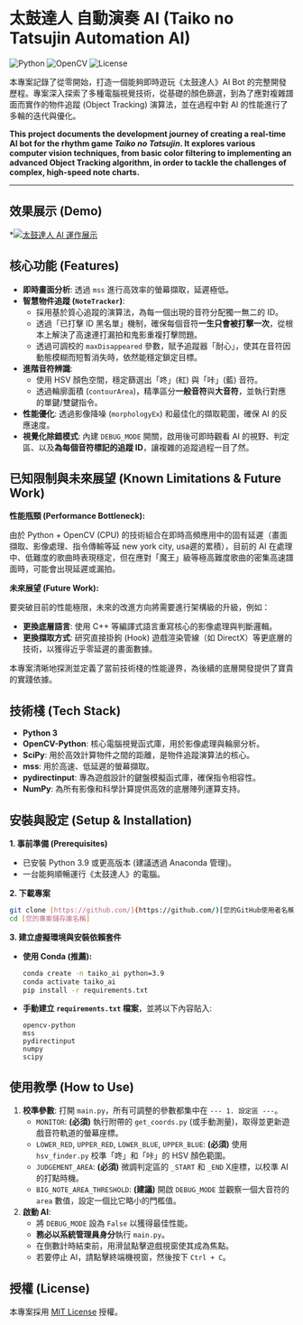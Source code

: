 # 太鼓達人 自動演奏 AI (Taiko no Tatsujin Automation AI)

![Python](https://img.shields.io/badge/Python-3.9%2B-blue?logo=python)
![OpenCV](https://img.shields.io/badge/OpenCV-4.x-blue?logo=opencv)
![License](https://img.shields.io/badge/License-MIT-green)

本專案記錄了從零開始，打造一個能夠即時遊玩《太鼓達人》AI Bot 的完整開發歷程。專案深入探索了多種電腦視覺技術，從基礎的顏色篩選，到為了應對複雜譜面而實作的物件追蹤 (Object Tracking) 演算法，並在過程中對 AI 的性能進行了多輪的迭代與優化。

**This project documents the development journey of creating a real-time AI bot for the rhythm game *Taiko no Tatsujin*. It explores various computer vision techniques, from basic color filtering to implementing an advanced **Object Tracking** algorithm, in order to tackle the challenges of complex, high-speed note charts.**

---

## 效果展示 (Demo)

*[![太鼓達人 AI 運作展示](https://img.youtube.com/vi/th5lPIBCkNQ/0.jpg)](https://www.youtube.com/watch?v=th5lPIBCkNQ)

## 核心功能 (Features)

* **即時畫面分析**: 透過 `mss` 進行高效率的螢幕擷取，延遲極低。
* **智慧物件追蹤 (`NoteTracker`)**:
    * 採用基於質心追蹤的演算法，為每一個出現的音符分配獨一無二的 ID。
    * 透過「已打擊 ID 黑名單」機制，確保每個音符**一生只會被打擊一次**，從根本上解決了高速連打漏拍和鬼影重複打擊問題。
    * 透過可調校的 `maxDisappeared` 參數，賦予追蹤器「耐心」，使其在音符因動態模糊而短暫消失時，依然能穩定鎖定目標。
* **進階音符辨識**:
    * 使用 HSV 顏色空間，穩定篩選出「咚」(紅) 與「咔」(藍) 音符。
    * 透過輪廓面積 (`contourArea`)，精準區分**一般音符**與**大音符**，並執行對應的單鍵/雙鍵指令。
* **性能優化**: 透過影像降噪 (`morphologyEx`) 和最佳化的擷取範圍，確保 AI 的反應速度。
* **視覺化除錯模式**: 內建 `DEBUG_MODE` 開關，啟用後可即時觀看 AI 的視野、判定區、以及**為每個音符標記的追蹤 ID**，讓複雜的追蹤過程一目了然。

## 已知限制與未來展望 (Known Limitations & Future Work)

**性能瓶頸 (Performance Bottleneck):**

由於 Python + OpenCV (CPU) 的技術組合在即時高頻應用中的固有延遲（畫面擷取、影像處理、指令傳輸等延 new york city, usa遲的累積），目前的 AI 在處理中、低難度的歌曲時表現穩定，但在應對「魔王」級等極高難度歌曲的密集高速譜面時，可能會出現延遲或漏拍。

**未來展望 (Future Work):**

要突破目前的性能極限，未來的改進方向將需要進行架構級的升級，例如：
* **更換底層語言**: 使用 C++ 等編譯式語言重寫核心的影像處理與判斷邏輯。
* **更換擷取方式**: 研究直接掛鉤 (Hook) 遊戲渲染管線（如 DirectX）等更底層的技術，以獲得近乎零延遲的畫面數據。

本專案清晰地探測並定義了當前技術棧的性能邊界，為後續的底層開發提供了寶貴的實踐依據。

## 技術棧 (Tech Stack)

* **Python 3**
* **OpenCV-Python**: 核心電腦視覺函式庫，用於影像處理與輪廓分析。
* **SciPy**: 用於高效計算物件之間的距離，是物件追蹤演算法的核心。
* **mss**: 用於高速、低延遲的螢幕擷取。
* **pydirectinput**: 專為遊戲設計的鍵盤模擬函式庫，確保指令相容性。
* **NumPy**: 為所有影像和科學計算提供高效的底層陣列運算支持。

## 安裝與設定 (Setup & Installation)

**1. 事前準備 (Prerequisites)**
* 已安裝 Python 3.9 或更高版本 (建議透過 Anaconda 管理)。
* 一台能夠順暢運行《太鼓達人》的電腦。

**2. 下載專案**
```bash
git clone [https://github.com/](https://github.com/)[您的GitHub使用者名稱]/[您的專案儲存庫名稱].git
cd [您的專案儲存庫名稱]
```

**3. 建立虛擬環境與安裝依賴套件**
* **使用 Conda (推薦):**
    ```bash
    conda create -n taiko_ai python=3.9
    conda activate taiko_ai
    pip install -r requirements.txt
    ```
* **手動建立 `requirements.txt` 檔案**，並將以下內容貼入:
    ```
    opencv-python
    mss
    pydirectinput
    numpy
    scipy
    ```

## 使用教學 (How to Use)

1.  **校準參數**: 打開 `main.py`，所有可調整的參數都集中在 `--- 1. 設定區 ---`。
    * `MONITOR`: **(必須)** 執行附帶的 `get_coords.py` (或手動測量)，取得並更新遊戲音符軌道的螢幕座標。
    * `LOWER_RED`, `UPPER_RED`, `LOWER_BLUE`, `UPPER_BLUE`: **(必須)** 使用 `hsv_finder.py` 校準「咚」和「咔」的 HSV 顏色範圍。
    * `JUDGEMENT_AREA`: **(必須)** 微調判定區的 `_START` 和 `_END` X座標，以校準 AI 的打點時機。
    * `BIG_NOTE_AREA_THRESHOLD`: **(建議)** 開啟 `DEBUG_MODE` 並觀察一個大音符的 `area` 數值，設定一個比它略小的門檻值。
2.  **啟動 AI**:
    * 將 `DEBUG_MODE` 設為 `False` 以獲得最佳性能。
    * **務必以系統管理員身分**執行 `main.py`。
    * 在倒數計時結束前，用滑鼠點擊遊戲視窗使其成為焦點。
    * 若要停止 AI，請點擊終端機視窗，然後按下 `Ctrl + C`。


## 授權 (License)

本專案採用 [MIT License](https://choosealicense.com/licenses/mit/) 授權。
